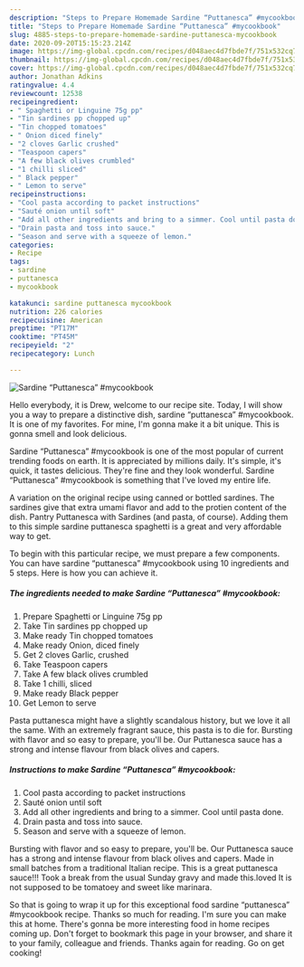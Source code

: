 ```yaml
---
description: "Steps to Prepare Homemade Sardine “Puttanesca” #mycookbook"
title: "Steps to Prepare Homemade Sardine “Puttanesca” #mycookbook"
slug: 4885-steps-to-prepare-homemade-sardine-puttanesca-mycookbook
date: 2020-09-20T15:15:23.214Z
image: https://img-global.cpcdn.com/recipes/d048aec4d7fbde7f/751x532cq70/sardine-puttanesca-mycookbook-recipe-main-photo.jpg
thumbnail: https://img-global.cpcdn.com/recipes/d048aec4d7fbde7f/751x532cq70/sardine-puttanesca-mycookbook-recipe-main-photo.jpg
cover: https://img-global.cpcdn.com/recipes/d048aec4d7fbde7f/751x532cq70/sardine-puttanesca-mycookbook-recipe-main-photo.jpg
author: Jonathan Adkins
ratingvalue: 4.4
reviewcount: 12538
recipeingredient:
- " Spaghetti or Linguine 75g pp"
- "Tin sardines pp chopped up"
- "Tin chopped tomatoes"
- " Onion diced finely"
- "2 cloves Garlic crushed"
- "Teaspoon capers"
- "A few black olives crumbled"
- "1 chilli sliced"
- " Black pepper"
- " Lemon to serve"
recipeinstructions:
- "Cool pasta according to packet instructions"
- "Sauté onion until soft"
- "Add all other ingredients and bring to a simmer. Cool until pasta done."
- "Drain pasta and toss into sauce."
- "Season and serve with a squeeze of lemon."
categories:
- Recipe
tags:
- sardine
- puttanesca
- mycookbook

katakunci: sardine puttanesca mycookbook 
nutrition: 226 calories
recipecuisine: American
preptime: "PT17M"
cooktime: "PT45M"
recipeyield: "2"
recipecategory: Lunch

---
```



![Sardine “Puttanesca” #mycookbook](https://img-global.cpcdn.com/recipes/d048aec4d7fbde7f/751x532cq70/sardine-puttanesca-mycookbook-recipe-main-photo.jpg)

Hello everybody, it is Drew, welcome to our recipe site. Today, I will show you a way to prepare a distinctive dish, sardine “puttanesca” #mycookbook. It is one of my favorites. For mine, I'm gonna make it a bit unique. This is gonna smell and look delicious.

Sardine “Puttanesca” #mycookbook is one of the most popular of current trending foods on earth. It is appreciated by millions daily. It's simple, it's quick, it tastes delicious. They're fine and they look wonderful. Sardine “Puttanesca” #mycookbook is something that I've loved my entire life.

A variation on the original recipe using canned or bottled sardines. The sardines give that extra umami flavor and add to the protien content of the dish. Pantry Puttanesca with Sardines (and pasta, of course). Adding them to this simple sardine puttanesca spaghetti is a great and very affordable way to get.


To begin with this particular recipe, we must prepare a few components. You can have sardine “puttanesca” #mycookbook using 10 ingredients and 5 steps. Here is how you can achieve it.

<!--inarticleads1-->

##### The ingredients needed to make Sardine “Puttanesca” #mycookbook:

1. Prepare  Spaghetti or Linguine 75g pp
1. Take Tin sardines pp chopped up
1. Make ready Tin chopped tomatoes
1. Make ready  Onion, diced finely
1. Get 2 cloves Garlic, crushed
1. Take Teaspoon capers
1. Take A few black olives crumbled
1. Take 1 chilli, sliced
1. Make ready  Black pepper
1. Get  Lemon to serve


Pasta puttanesca might have a slightly scandalous history, but we love it all the same. With an extremely fragrant sauce, this pasta is to die for. Bursting with flavor and so easy to prepare, you&#39;ll be. Our Puttanesca sauce has a strong and intense flavour from black olives and capers. 

<!--inarticleads2-->

##### Instructions to make Sardine “Puttanesca” #mycookbook:

1. Cool pasta according to packet instructions
1. Sauté onion until soft
1. Add all other ingredients and bring to a simmer. Cool until pasta done.
1. Drain pasta and toss into sauce.
1. Season and serve with a squeeze of lemon.


Bursting with flavor and so easy to prepare, you&#39;ll be. Our Puttanesca sauce has a strong and intense flavour from black olives and capers. Made in small batches from a traditional Italian recipe. This is a great puttanesca sauce!!! Took a break from the usual Sunday gravy and made this.loved It is not supposed to be tomatoey and sweet like marinara. 

So that is going to wrap it up for this exceptional food sardine “puttanesca” #mycookbook recipe. Thanks so much for reading. I'm sure you can make this at home. There's gonna be more interesting food in home recipes coming up. Don't forget to bookmark this page in your browser, and share it to your family, colleague and friends. Thanks again for reading. Go on get cooking!
